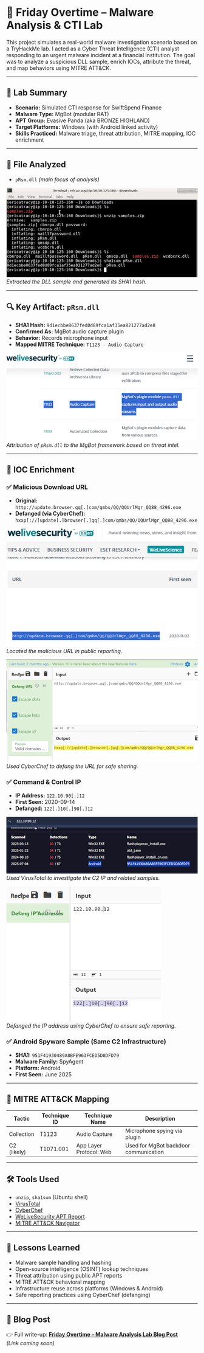 # 🧪 Friday Overtime – Malware Analysis & CTI Lab

This project simulates a real-world malware investigation scenario based on a TryHackMe lab. I acted as a Cyber Threat Intelligence (CTI) analyst responding to an urgent malware incident at a financial institution. The goal was to analyze a suspicious DLL sample, enrich IOCs, attribute the threat, and map behaviors using MITRE ATT&CK.

---

## 📝 Lab Summary

- **Scenario:** Simulated CTI response for SwiftSpend Finance  
- **Malware Type:** MgBot (modular RAT)  
- **APT Group:** Evasive Panda (aka BRONZE HIGHLAND)  
- **Target Platforms:** Windows (with Android linked activity)  
- **Skills Practiced:** Malware triage, threat attribution, MITRE mapping, IOC enrichment  

---

## 📂 File Analyzed

- `pRsm.dll` *(main focus of analysis)*  

![Unzip and SHA1 Hash](screenshots/unzip_and_sha1sum.png)  
*Extracted the DLL sample and generated its SHA1 hash.*

---

## 🔍 Key Artifact: `pRsm.dll`

- **SHA1 Hash:** `9d1ecbbe8637fed0d89fca1af35ea821277ad2e8`  
- **Confirmed As:** MgBot audio capture plugin  
- **Behavior:** Records microphone input  
- **Mapped MITRE Technique:** `T1123 - Audio Capture`  

![MgBot Attribution](screenshots/prsm_mgBot_attribution.png)  
*Attribution of `pRsm.dll` to the MgBot framework based on threat intel.*

---

## 🔗 IOC Enrichment

### ✅ Malicious Download URL

- **Original:**  
  `http://update.browser.qq[.]com/qmbs/QQ/QQUrlMgr_QQ88_4296.exe`  
- **Defanged (via CyberChef):**  
  `hxxp[://]update[.]browser[.]qq[.]com/qmbs/QQ/QQUrlMgr_QQ88_4296.exe`

![MgBot Download URL](screenshots/mgBot_download_url.png)  
*Located the malicious URL in public reporting.*

![CyberChef Defang (URL)](screenshots/cyberchef_defang_url.png)  
*Used CyberChef to defang the URL for safe sharing.*

### ✅ Command & Control IP

- **IP Address:** `122.10.90[.]12`  
- **First Seen:** 2020-09-14  
- **Defanged:** `122[.]10[.]90[.]12`

![VirusTotal Lookup](screenshots/virustotal_lookup.png)  
*Used VirusTotal to investigate the C2 IP and related samples.*

![CyberChef Defang (IP)](screenshots/cyberchef_defang_ip.png)  
*Defanged the IP address using CyberChef to ensure safe reporting.*

### ✅ Android Spyware Sample (Same C2 Infrastructure)

- **SHA1:** `951F41930489A8BFE963FCED5D8DFD79`  
- **Malware Family:** SpyAgent  
- **Platform:** Android  
- **First Seen:** June 2025  

---

## 🧠 MITRE ATT&CK Mapping

| Tactic       | Technique ID | Technique Name              | Description                          |
|--------------|--------------|-----------------------------|--------------------------------------|
| Collection   | T1123        | Audio Capture               | Microphone spying via plugin         |
| C2 (likely)  | T1071.001    | App Layer Protocol: Web     | Used for MgBot backdoor communication|

---

## 🛠️ Tools Used

- `unzip`, `sha1sum` (Ubuntu shell)  
- [VirusTotal](https://www.virustotal.com)  
- [CyberChef](https://gchq.github.io/CyberChef/)  
- [WeLiveSecurity APT Report](https://www.welivesecurity.com/)  
- [MITRE ATT&CK Navigator](https://attack.mitre.org/matrices/enterprise/)

---

## 🧘 Lessons Learned

- Malware sample handling and hashing  
- Open-source intelligence (OSINT) lookup techniques  
- Threat attribution using public APT reports  
- MITRE ATT&CK behavioral mapping  
- Infrastructure reuse across platforms (Windows & Android)  
- Safe reporting practices using CyberChef (defanging)

---

## 📎 Blog Post

👉 Full write-up: **[Friday Overtime – Malware Analysis Lab Blog Post](#)**  
*(Link coming soon)*  
